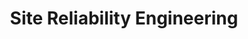 ---
title: Site Reliability Engineering
authors: Betsy Beyer, Chris Jones, Jennifer Petoff, Niall Murphy
link: https://sre.google/sre-book/table-of-contents/
---